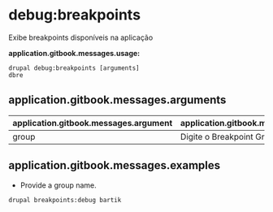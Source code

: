 # debug:breakpoints
Exibe breakpoints disponíveis na aplicação

**application.gitbook.messages.usage:**
```
drupal debug:breakpoints [arguments]
dbre
```

## application.gitbook.messages.arguments
application.gitbook.messages.argument | application.gitbook.messages.details
---------|-------------
group | Digite o Breakpoint Group Name

## application.gitbook.messages.examples
* Provide a group name.
```
drupal breakpoints:debug bartik
```
